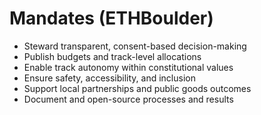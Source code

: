 # Mandates (ETHBoulder)

- Steward transparent, consent-based decision-making
- Publish budgets and track-level allocations
- Enable track autonomy within constitutional values
- Ensure safety, accessibility, and inclusion
- Support local partnerships and public goods outcomes
- Document and open-source processes and results
